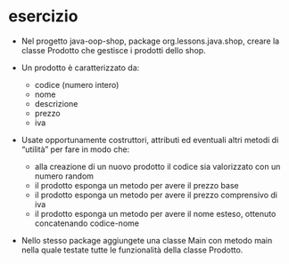 # esercizio

- Nel progetto java-oop-shop, package org.lessons.java.shop, creare la classe Prodotto che gestisce i prodotti dello shop. 

- Un prodotto è caratterizzato da:
    - codice (numero intero)
    - nome
    - descrizione
    - prezzo
    - iva

- Usate opportunamente costruttori, attributi ed eventuali altri metodi di “utilità” per fare in modo che:
    - alla creazione di un nuovo prodotto il codice sia valorizzato con un numero random
    - il prodotto esponga un metodo per avere il prezzo base 
    - il prodotto esponga un metodo per avere il prezzo comprensivo di iva
    - il prodotto esponga un metodo per avere il nome esteso, ottenuto concatenando codice-nome

- Nello stesso package aggiungete una classe Main con metodo main nella quale testate tutte le funzionalità della classe Prodotto.